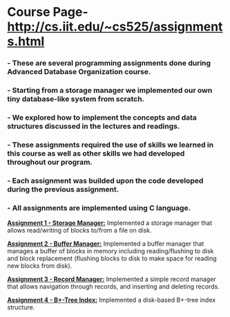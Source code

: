 # Course Page- http://cs.iit.edu/~cs525/assignments.html

### - These are several programming assignments done during Advanced Database Organization course.

### - Starting from a storage manager we implemented our own tiny database-like system from scratch.

### - We explored how to implement the concepts and data structures discussed in the lectures and readings.

### - These assignments required the use of skills we learned in this course as well as other skills we had developed throughout our program.

### - Each assignment was builded upon the code developed during the previous assignment.

### - All assignments are implemented using C language.




**[Assignment 1 - Storage Manager:](https://github.com/akash22gupta/CS-525-Advanced-Database-Organization/tree/master/assign1)** Implemented a storage manager that allows read/writing of blocks to/from a file on disk.

**[Assignment 2 - Buffer Manager:](https://github.com/akash22gupta/CS-525-Advanced-Database-Organization/tree/master/assign2)** Implemented a buffer manager that manages a buffer of blocks in memory including reading/flushing to disk and block replacement (flushing blocks to disk to make space for reading new blocks from disk).

**[Assignment 3 - Record Manager:](https://github.com/akash22gupta/CS-525-Advanced-Database-Organization/tree/master/assign3)** Implemented a simple record manager that allows navigation through records, and inserting and deleting records.

**[Assignment 4 - B+-Tree Index:](https://github.com/akash22gupta/CS-525-Advanced-Database-Organization/tree/master/assign4)** Implemented a disk-based B+-tree index structure.
